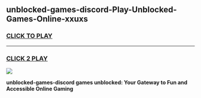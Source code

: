 
## unblocked-games-discord-Play-Unblocked-Games-Online-xxuxs
<h3>
<a href="https://premium76.site?title=unblocked-games-discord&ref=24A">CLICK TO PLAY</a></h3>
<hr>

<h3>
<a href="https://premium76.site?title=unblocked-games-discord&ref=24A">CLICK 2 PLAY</a>
  
</h3>

<a href="https://premium76.site?title=unblocked-games-discord&ref=24A"><img src="https://clearcache.store/games.png"></a>


**unblocked-games-discord games unblocked: Your Gateway to Fun and Accessible Online Gaming**
